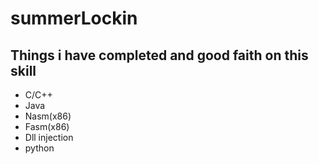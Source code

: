 # summerLockin
## Things i have completed and good faith on this skill 
  - C/C++
  - Java
  - Nasm(x86)
  - Fasm(x86)
  - Dll injection
  - python 
